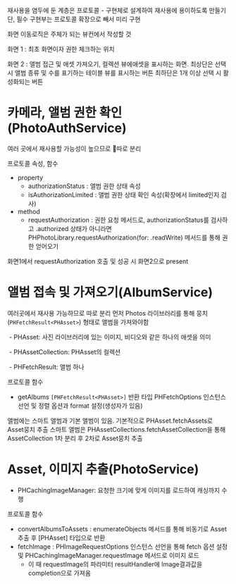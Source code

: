 재사용을 염두에 둔 계층은 프로토콜 - 구현체로 설계하여 재사용에 용이하도록 만들기
    단, 필수 구현부는 프로토콜 확장으로 빼서 미리 구현

화면 이동로직은 주체가 되는 뷰컨에서 작성할 것

화면 1  : 최초 화면이자 권한 체크하는 위치

화면 2 : 앨범 접근 및 애셋 가져오기,  컬렉션 뷰에애셋을 표시하는 화면.
    최상단은 선택시 앨범 종류 및 수를 표기하는 테이블 뷰를 표시하는 버튼
    최하단은 1개 이상 선택 시 활성화되는 버튼
# 카메라, 앨범 권한 확인(PhotoAuthService)
여러 곳에서 재사용할 가능성이 높으므로 따로 분리

프로토콜 속성, 함수
- property
    - authorizationStatus : 앨범 권한 상태 속성
    - isAuthorizationLimited : 앨범 권한 상태 확인 속성(확장에서 limited인지 검사)
- method
    - requestAuthorization : 권한 요청 메서드로, authorizationStatus를 검사하고 .authorized 상태가 아니라면 PHPhotoLibrary.requestAuthorization(for: .readWrite) 메서드를 통해 권한 얻어오기

화면1에서 requestAuthorization 호출 및 성공 시 화면2으로 present

# 앨범 접속 및 가져오기(AlbumService)
여러곳에서 재사용 가능하므로 따로 분리
먼저 Photos 라이브러리를 통해 뭉치(`PHFetchResult<PHAsset>`) 형태로 앨범을 가져와야함

 - PHAsset: 사진 라이브러리에 있는 이미지, 비디오와 같은 하나의 애셋을 의미

 - PHAssetCollection: PHAsset의 컬렉션

 - PHFetchResult: 앨범 하나


프로토콜 함수
-  getAlbums
`[PHFetchResult<PHAsset>]` 반환 타입
PHFetchOptions 인스턴스 선언 및 정렬 옵션과 format 설정(생성자가 있음)

앨범에는 스마트 앨범과 기본 앨범이 있음.
    기본적으로 PHAsset.fetchAssets로 Asset뭉치 추출
    스마트 앨범은 PHAssetCollections.fetchAssetCollection을 통해 AssetCollection 1차 분리 후 2차로 Asset뭉치 추출

# Asset, 이미지 추출(PhotoService)
- PHCachingImageManager: 요청한 크기에 맞게 이미지를 로드하여 캐싱까지 수행

프로토콜 함수
- convertAlbumsToAssets : enumerateObjects 메서드를 통해 비동기로 Asset 추출 후 [PHAsset] 타입으로 반환
- fetchImage : PHImageRequestOptions 인스턴스 선언을 통해 fetch 옵션 설정 및 PHCachingImageManager.requestImage 메서드로 이미지 로드
    - 이 때 requestImage의 파라미터 resultHandler에 Image결과값을 completion으로 가져옴


